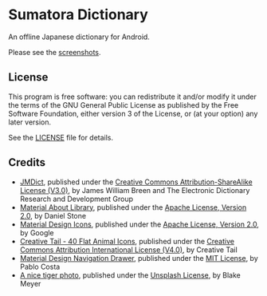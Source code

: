 # Sumatora Dictionary

An offline Japanese dictionary for Android.

Please see the [screenshots](/SCREENSHOTS.md).

## License

This program is free software: you can redistribute it and/or modify it under the terms of the GNU General Public License as published by the Free Software Foundation, either version 3 of the License, or (at your option) any later version.

See the [LICENSE](LICENSE) file for details.

## Credits

* [JMDict](https://www.edrdg.org/jmdict/j_jmdict.html), published under the [Creative Commons Attribution-ShareAlike License (V3.0)](https://creativecommons.org/licenses/by-sa/3.0/), by James William Breen and The Electronic Dictionary Research and Development Group
* [Material About Library](https://github.com/daniel-stoneuk/material-about-library), published under the [Apache License, Version 2.0](https://www.apache.org/licenses/LICENSE-2.0.html), by Daniel Stone
* [Material Design Icons](https://material.io/tools/icons/), published under the [Apache License, Version 2.0](https://www.apache.org/licenses/LICENSE-2.0.html), by Google
* [Creative Tail - 40 Flat Animal Icons](https://www.creativetail.com/40-free-flat-animal-icons/), published under the [Creative Commons Attribution International License (V4.0)](https://creativecommons.org/licenses/by/4.0/), by Creative Tail
* [Material Design Navigation Drawer](https://github.com/Sottti/Material-Design-Nav-Drawer/tree/using_design_support_library), published under the [MIT License](https://opensource.org/licenses/MIT), by Pablo Costa
* [A nice tiger photo](https://unsplash.com/photos/5RBXc7R-YWs), published under the [Unsplash License](https://unsplash.com/license), by Blake Meyer
